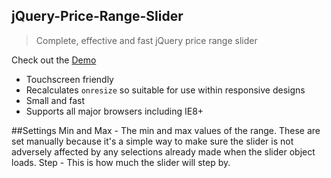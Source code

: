 ## jQuery-Price-Range-Slider
> Complete, effective and fast jQuery price range slider 

Check out the [Demo](https://codepen.io/GoldenGate/pen/BxmWwN)

* Touchscreen friendly
* Recalculates `onresize` so suitable for use within responsive designs
* Small and fast
* Supports all major browsers including IE8+

##Settings
Min and Max - The min and max values of the range. These are set manually because it's a simple way to make sure the slider is not adversely affected by any selections already made when the slider object loads. Step - This is how much the slider will step by.
